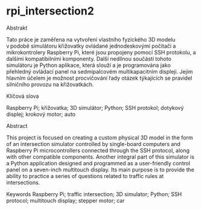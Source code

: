 # rpi_intersection2
Abstrakt

Tato práce je zaměřena na vytvoření vlastního fyzického 3D modelu v podobě simulátoru křižovatky ovládané jednodeskovými počítači a mikrokontrolery Raspberry Pi, které jsou propojeny pomocí SSH protokolu, a dalšími kompatibilními komponenty. Další nedílnou součástí tohoto simulátoru je Python aplikace, která slouží a je programována jako přehledný ovládací panel na sedmipalcovém multikapacitním displeji. Jejím hlavním účelem je možnost procvičování řady otázek týkajících se pravidel silničního provozu na křižovatkách.


Klíčová slova

Raspberry Pi; křižovatka; 3D simulátor; Python; SSH protokol; dotykový displej; krokový motor; auto


Abstract

This project is focused on creating a custom physical 3D model in the form of an intersection simulator controlled by single-board computers and Raspberry Pi microcontrollers connected through the SSH protocol, along with other compatible components. Another integral part of this simulator is a Python application designed and programmed as a user-friendly control panel on a seven-inch multitouch display. Its main purpose is to provide the ability to practice a series of questions related to traffic rules at intersections. 


Keywords
Raspberry Pi; traffic intersection; 3D simulator; Python; SSH protocol; multitouch display; stepper motor; car

